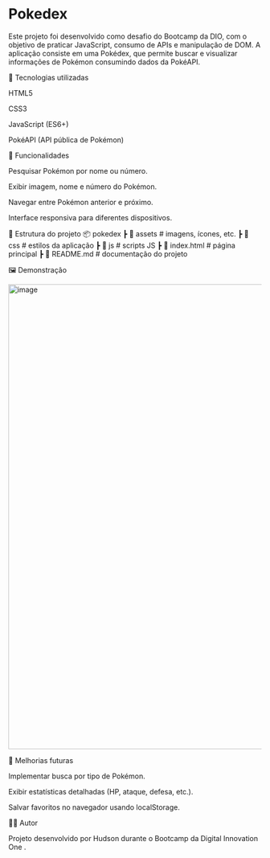 # Pokedex

Este projeto foi desenvolvido como desafio do Bootcamp da DIO, com o objetivo de praticar JavaScript, consumo de APIs e manipulação de DOM.
A aplicação consiste em uma Pokédex, que permite buscar e visualizar informações de Pokémon consumindo dados da PokéAPI.

🚀 Tecnologias utilizadas

HTML5

CSS3

JavaScript (ES6+)

PokéAPI
 (API pública de Pokémon)

📌 Funcionalidades

Pesquisar Pokémon por nome ou número.

Exibir imagem, nome e número do Pokémon.

Navegar entre Pokémon anterior e próximo.

Interface responsiva para diferentes dispositivos.

📂 Estrutura do projeto
📦 pokedex
 ┣ 📂 assets        # imagens, ícones, etc.
 ┣ 📂 css           # estilos da aplicação
 ┣ 📂 js            # scripts JS
 ┣ 📜 index.html    # página principal
 ┣ 📜 README.md     # documentação do projeto

🖼️ Demonstração

<img width="1123" height="925" alt="image" src="https://github.com/user-attachments/assets/f366ae9a-a870-4668-9aef-5e4ab4fb5403" />


🔮 Melhorias futuras

Implementar busca por tipo de Pokémon.

Exibir estatísticas detalhadas (HP, ataque, defesa, etc.).

Salvar favoritos no navegador usando localStorage.

👨‍💻 Autor

Projeto desenvolvido por Hudson durante o Bootcamp da Digital Innovation One
.
